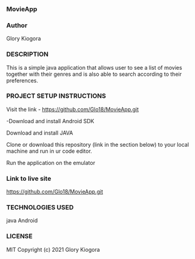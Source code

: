 ### MovieApp
### Author
Glory Kiogora

### DESCRIPTION
This is a simple java application that allows user to see a list of movies together with their genres and is also able to search according to their preferences.

### PROJECT SETUP INSTRUCTIONS
Visit the link - https://github.com/Glo18/MovieApp.git

-Download and install Android SDK

Download and install JAVA

Clone or download this repository (link in the section below) to your local machine and run in ur code editor.

Run the application on the emulator

### Link to live site
https://github.com/Glo18/MovieApp.git

### TECHNOLOGIES USED
java
Android

### LICENSE
MIT Copyright (c) 2021 Glory Kiogora
